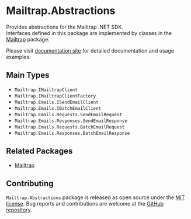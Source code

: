 # Mailtrap.Abstractions
Provides abstractions for the Mailtrap .NET SDK.  
Interfaces defined in this package are implemented by classes in the [Mailtrap](https://www.nuget.org/packages/Mailtrap) package.

Please visit [documentation site](https://railsware.github.io/mailtrap-dotnet) for detailed documentation and usage examples.


## Main Types
* `Mailtrap.IMailtrapClient`
* `Mailtrap.IMailtrapClientFactory`
* `Mailtrap.Emails.ISendEmailClient`
* `Mailtrap.Emails.IBatchEmailClient`
* `Mailtrap.Emails.Requests.SendEmailRequest`
* `Mailtrap.Emails.Responses.SendEmailResponse`
* `Mailtrap.Emails.Requests.BatchEmailRequest`
* `Mailtrap.Emails.Responses.BatchEmailResponse`


## Related Packages
* [Mailtrap](https://www.nuget.org/packages/Mailtrap)


## Contributing
`Mailtrap.Abstractions` package is released as open source under the [MIT license](https://licenses.nuget.org/MIT).
Bug reports and contributions are welcome at the [GitHub repository](https://github.com/railsware/mailtrap-dotnet).
